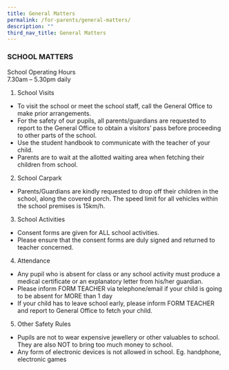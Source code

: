 ```yaml
---
title: General Matters
permalink: /for-parents/general-matters/
description: ""
third_nav_title: General Matters
---
```


### SCHOOL MATTERS

School Operating Hours   
7.30am – 5.30pm daily



1. School Visits

* To visit the school or meet the school staff, call the General Office to make prior arrangements.
* For the safety of our pupils, all parents/guardians are requested to report to the General Office to              obtain a visitors’ pass before proceeding to other parts of the school.
* Use the student handbook to communicate with the teacher of your child.
* Parents are to wait at the allotted waiting area when fetching their children from school.



2. School Carpark
* Parents/Guardians are kindly requested to drop off their children in the school, along the covered               porch. The speed limit for all vehicles within the school premises is 15km/h.



3. School Activities
* Consent forms are given for ALL school activities.
* Please ensure that the consent forms are duly signed and returned to teacher concerned.



4. Attendance
* Any pupil who is absent for class or any school activity must produce a medical certificate or an               explanatory letter from his/her guardian.
* Please inform FORM TEACHER via telephone/email if your child is going to be absent for MORE  than       1 day
* If your child has to leave school early, please inform FORM TEACHER and report to General  Office to       fetch your child.



5. Other Safety Rules
* Pupils are not to wear expensive jewellery or other valuables to school. They are also NOT to bring          too much money to school.
* Any form of electronic devices is not allowed in school. Eg. handphone, electronic games